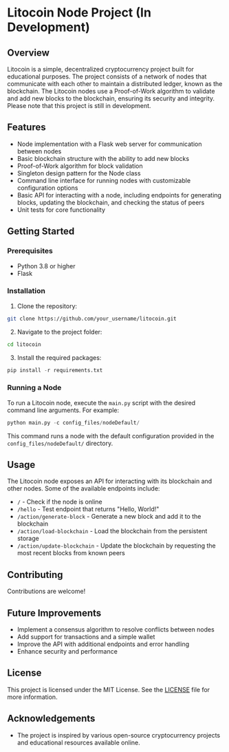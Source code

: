 # Litocoin Node Project (In Development)

## Overview

Litocoin is a simple, decentralized cryptocurrency project built for educational purposes. The project consists of a network of nodes that communicate with each other to maintain a distributed ledger, known as the blockchain. The Litocoin nodes use a Proof-of-Work algorithm to validate and add new blocks to the blockchain, ensuring its security and integrity. Please note that this project is still in development.

## Features

- Node implementation with a Flask web server for communication between nodes
- Basic blockchain structure with the ability to add new blocks
- Proof-of-Work algorithm for block validation
- Singleton design pattern for the Node class
- Command line interface for running nodes with customizable configuration options
- Basic API for interacting with a node, including endpoints for generating blocks, updating the blockchain, and checking the status of peers
- Unit tests for core functionality

## Getting Started

### Prerequisites

- Python 3.8 or higher
- Flask

### Installation

1. Clone the repository:

```bash
git clone https://github.com/your_username/litocoin.git
```

2. Navigate to the project folder:

```bash
cd litocoin
```

3. Install the required packages:

```python
pip install -r requirements.txt
```

### Running a Node

To run a Litocoin node, execute the `main.py` script with the desired command line arguments. For example:

```python
python main.py -c config_files/nodeDefault/
```

This command runs a node with the default configuration provided in the `config_files/nodeDefault/` directory.

## Usage

The Litocoin node exposes an API for interacting with its blockchain and other nodes. Some of the available endpoints include:

- `/` - Check if the node is online
- `/hello` - Test endpoint that returns "Hello, World!"
- `/action/generate-block` - Generate a new block and add it to the blockchain
- `/action/load-blockchain` - Load the blockchain from the persistent storage
- `/action/update-blockchain` - Update the blockchain by requesting the most recent blocks from known peers

## Contributing

Contributions are welcome!

## Future Improvements

- Implement a consensus algorithm to resolve conflicts between nodes
- Add support for transactions and a simple wallet
- Improve the API with additional endpoints and error handling
- Enhance security and performance

## License

This project is licensed under the MIT License. See the [LICENSE](LICENSE) file for more information.

## Acknowledgements

- The project is inspired by various open-source cryptocurrency projects and educational resources available online.

